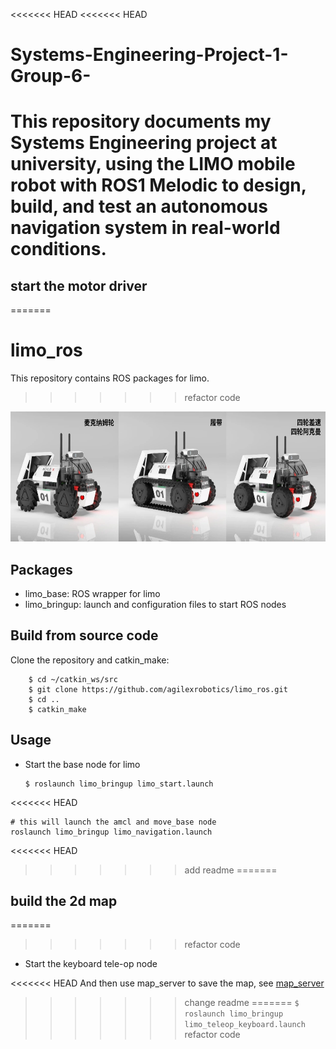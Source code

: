 <<<<<<< HEAD
<<<<<<< HEAD
# Systems-Engineering-Project-1-Group-6-
This repository documents my Systems Engineering project at university, using the LIMO mobile robot with ROS1 Melodic to design, build, and test an autonomous navigation system in real-world conditions.
=======
## start the motor driver
=======
# limo_ros
This repository contains ROS packages for limo. 
>>>>>>> refactor code

<img src="limo_bringup/img/limo.jpg" width="640" height="208" /> 

## Packages
 
 
* limo_base: ROS wrapper for limo
* limo_bringup: launch and configuration files to start ROS nodes


## Build from source code
Clone the repository and catkin_make:
```
    $ cd ~/catkin_ws/src
    $ git clone https://github.com/agilexrobotics/limo_ros.git
    $ cd ..
    $ catkin_make
```


## Usage

* Start the base node for limo

    ```
    $ roslaunch limo_bringup limo_start.launch
    ```

<<<<<<< HEAD
```shell
# this will launch the amcl and move_base node
roslaunch limo_bringup limo_navigation.launch
```
<<<<<<< HEAD
>>>>>>> add readme
=======
## build the 2d map
=======
>>>>>>> refactor code

* Start the keyboard tele-op node

<<<<<<< HEAD
And then use map_server to save the map, see [map_server](http://wiki.ros.org/map_server)
>>>>>>> change readme
=======
    ```
    $ roslaunch limo_bringup limo_teleop_keyboard.launch
    ```
>>>>>>> refactor code
